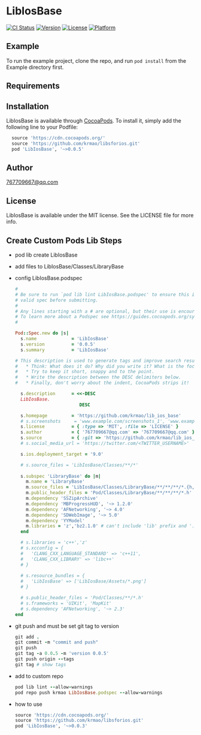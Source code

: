 # LibIosBase

[![CI Status](https://img.shields.io/travis/767709667@qq.com/LibIosBase.svg?style=flat)](https://travis-ci.org/767709667@qq.com/LibIosBase)
[![Version](https://img.shields.io/cocoapods/v/LibIosBase.svg?style=flat)](https://cocoapods.org/pods/LibIosBase)
[![License](https://img.shields.io/cocoapods/l/LibIosBase.svg?style=flat)](https://cocoapods.org/pods/LibIosBase)
[![Platform](https://img.shields.io/cocoapods/p/LibIosBase.svg?style=flat)](https://cocoapods.org/pods/LibIosBase)

## Example

To run the example project, clone the repo, and run `pod install` from the Example directory first.

## Requirements

## Installation

LibIosBase is available through [CocoaPods](https://cocoapods.org). To install
it, simply add the following line to your Podfile:

```ruby
  source 'https://cdn.cocoapods.org/'
  source 'https://github.com/krmao/libsforios.git'
  pod 'LibIosBase', '~>0.0.5'
```

## Author

767709667@qq.com

## License

LibIosBase is available under the MIT license. See the LICENSE file for more info.

## Create Custom Pods Lib Steps

* pod lib create LibIosBase
* add files to LibIosBase/Classes/LibraryBase

* config LibIosBase.podspec
  ```ruby
  #
  # Be sure to run `pod lib lint LibIosBase.podspec' to ensure this is a
  # valid spec before submitting.
  #
  # Any lines starting with a # are optional, but their use is encouraged
  # To learn more about a Podspec see https://guides.cocoapods.org/syntax/podspec.html
  #

  Pod::Spec.new do |s|
    s.name             = 'LibIosBase'
    s.version          = '0.0.5'
    s.summary          = 'LibIosBase'

  # This description is used to generate tags and improve search results.
  #   * Think: What does it do? Why did you write it? What is the focus?
  #   * Try to keep it short, snappy and to the point.
  #   * Write the description between the DESC delimiters below.
  #   * Finally, don't worry about the indent, CocoaPods strips it!

    s.description      = <<-DESC
    LibIosBase.
                          DESC

    s.homepage         = 'https://github.com/krmao/lib_ios_base'
    # s.screenshots     = 'www.example.com/screenshots_1', 'www.example.com/screenshots_2'
    s.license          = { :type => 'MIT', :file => 'LICENSE' }
    s.author           = { '767709667@qq.com' => '767709667@qq.com' }
    s.source           = { :git => 'https://github.com/krmao/lib_ios_base.git', :tag => s.version.to_s }
    # s.social_media_url = 'https://twitter.com/<TWITTER_USERNAME>'

    s.ios.deployment_target = '9.0'

    # s.source_files = 'LibIosBase/Classes/**/*'
    
    s.subspec 'LibraryBase' do |m|
      m.name = 'LibraryBase'
      m.source_files = 'LibIosBase/Classes/LibraryBase/**/**/**/*.{h,m,mm}'
      m.public_header_files = 'Pod/Classes/LibraryBase/**/**/**/*.h'
      m.dependency 'SSZipArchive'
      m.dependency 'MBProgressHUD', '~> 1.2.0'
      m.dependency 'AFNetworking', '~> 4.0'
      m.dependency 'SDWebImage', '~> 5.0'
      m.dependency 'YYModel'
      m.libraries = 'z','bz2.1.0' # can't include 'lib' prefix and '.xxx' suffix, such as 'libz.tbd', 'libbz2.1.0.tbd' 
    end

    # s.libraries = 'c++','z'
    # s.xcconfig = {
    #   'CLANG_CXX_LANGUAGE_STANDARD' => 'c++11',
    #   'CLANG_CXX_LIBRARY' => 'libc++'
    # }
      
    # s.resource_bundles = {
    #   'LibIosBase' => ['LibIosBase/Assets/*.png']
    # }

    # s.public_header_files = 'Pod/Classes/**/*.h'
    # s.frameworks = 'UIKit', 'MapKit'
    # s.dependency 'AFNetworking', '~> 2.3'
  end
  ```

* git push and must be set git tag to version
  ```ruby
  git add .
  git commit -m "commit and push"
  git push
  git tag -a 0.0.5 -m 'version 0.0.5'
  git push origin --tags
  git tag # show tags
  ```

* add to custom repo
  ```ruby
  pod lib lint --allow-warnings
  pod repo push krmao LibIosBase.podspec --allow-warnings
  ```

* how to use
  ```ruby
  source 'https://cdn.cocoapods.org/'
  source 'https://github.com/krmao/libsforios.git'
  pod 'LibIosBase', '~>0.0.3'
  ```
